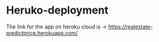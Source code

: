 # Heruko-deployment

The link for the app on heroku cloud is -> https://realestate-predictprice.herokuapp.com/
